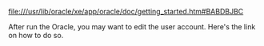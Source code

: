 [file:///usr/lib/oracle/xe/app/oracle/doc/getting_started.htm#BABDBJBC](file:///usr/lib/oracle/xe/app/oracle/doc/getting_started.htm#BABDBJBC)

After run the Oracle, you may want to edit the user account. Here's the link on how to do so.